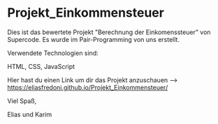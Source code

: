 # Projekt_Einkommensteuer

Dies ist das bewertete Projekt "Berechnung der Einkomenssteuer" von Supercode. Es wurde im Pair-Programming von uns erstellt.

Verwendete Technologien sind:

HTML, CSS, JavaScript

Hier hast du einen Link um dir das Projekt anzuschauen --> https://eliasfredoni.github.io/Projekt_Einkommensteuer/

Viel Spaß,

Elias und Karim
